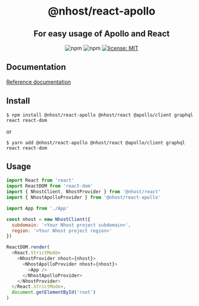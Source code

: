 <h1 align="center">@nhost/react-apollo</h1>
<h2 align="center">For easy usage of Apollo and React</h2>

<p align="center">
  <img alt="npm" src="https://img.shields.io/npm/v/@nhost/react-apollo">
  <img alt="npm" src="https://img.shields.io/npm/dm/@nhost/react-apollo">
  <a href="LICENSE">
    <img src="https://img.shields.io/badge/license-MIT-yellow.svg" alt="license: MIT" />
  </a>
</p>

## Documentation

[Reference documentation](https://docs.nhost.io/reference/react/apollo)

## Install

`$ npm install @nhost/react-apollo @nhost/react @apollo/client graphql react react-dom`

or

`$ yarn add @nhost/react-apollo @nhost/react @apollo/client graphql react react-dom`

## Usage

```js
import React from 'react'
import ReactDOM from 'react-dom'
import { NhostClient, NhostProvider } from '@nhost/react'
import { NhostApolloProvider } from '@nhost/react-apollo'

import App from './App'

const nhost = new NhostClient({
  subdomain: '<Your Nhost project subdomain>',
  region: '<Your Nhost project region>'
})

ReactDOM.render(
  <React.StrictMode>
    <NhostProvider nhost={nhost}>
      <NhostApolloProvider nhost={nhost}>
        <App />
      </NhostApolloProvider>
    </NhostProvider>
  </React.StrictMode>,
  document.getElementById('root')
)
```
